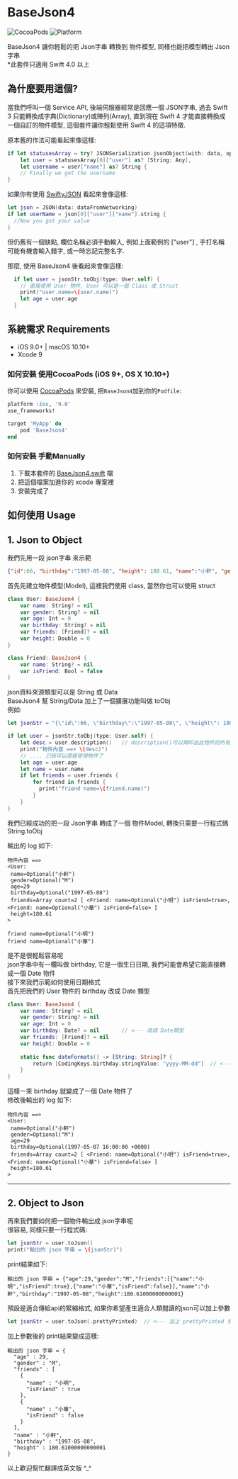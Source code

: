 # BaseJson4

![CocoaPods](https://img.shields.io/cocoapods/v/BaseJson4.svg) ![Platform](https://img.shields.io/badge/platforms-iOS%209.0+%20%7C%20macOS%2010.10+-3366AA.svg)

BaseJson4 讓你輕鬆的把 Json字串 轉換到 物件模型, 同樣也能把模型轉出 Json字串<br>
*此套件只適用 Swift 4.0 以上

## 為什麼要用這個?

當我們呼叫一個 Service API, 後端伺服器經常是回應一個 JSON字串, 過去 Swift 3 只能轉換成字典(Dictionary)或陣列(Array), 直到現在 Swift 4 才能直接轉換成一個自訂的物件模型, 這個套件讓你輕鬆使用 Swift 4 的這項特徵.

原本舊的作法可能看起來像這樣:

```swift
if let statusesArray = try? JSONSerialization.jsonObject(with: data, options: .allowFragments) as? [[String: Any]],
    let user = statusesArray[0]["user"] as? [String: Any],
    let username = user["name"] as? String {
    // Finally we got the username
}
```

如果你有使用 [SwiftyJSON](https://github.com/SwiftyJSON/SwiftyJSON) 看起來會像這樣:

```swift
let json = JSON(data: dataFromNetworking)
if let userName = json[0]["user"]["name"].string {
  //Now you got your value
}
```

但仍舊有一個缺點, 欄位名稱必須手動輸入, 例如上面範例的 ["user"] , 手打名稱可能有機會輸入錯字, 或一時忘記完整名字.

那麼, 使用 BaseJson4 後看起來會像這樣:

```swift
  if let user = jsonStr.toObj(type: User.self) {
    // 直接使用 User 物件, User 可以是一個 Class 或 Struct
    print("user.name=\(user.name)")
    let age = user.age
  }
```

## 系統需求 Requirements

- iOS 9.0+ | macOS 10.10+
- Xcode 9

### 如何安裝 使用CocoaPods (iOS 9+, OS X 10.10+)

你可以使用 [CocoaPods](http://cocoapods.org/) 來安裝, 把`BaseJson4`加到你的`Podfile`:

```ruby
platform :ios, '9.0'
use_frameworks!

target 'MyApp' do
	pod 'BaseJson4'
end
```

### 如何安裝 手動Manually

1. 下載本套件的 [BaseJson4.swift](https://github.com/kittymo/BaseJson4/blob/master/BaseJson4/BaseJson4.swift) 檔
2. 把這個檔案加進你的 xcode 專案裡
3. 安裝完成了


## 如何使用 Usage

## 1. Json to Object

我們先用一段 json字串 來示範
```json
{"id":66, "birthday":"1997-05-08", "height": 180.61, "name":"小軒", "gender":"M", "age": 29, "friends": [ {"name":"小明", "isFriend": true}, {"name":"小華", "isFriend": false, "test":1} ]}
```

首先先建立物件模型(Model), 這裡我們使用 class, 當然你也可以使用 struct
```swift
class User: BaseJson4 {
    var name: String? = nil
    var gender: String? = nil
    var age: Int = 0
    var birthday: String? = nil
    var friends: [Friend]? = nil
    var height: Double = 0    
}

class Friend: BaseJson4 {
    var name: String? = nil
    var isFriend: Bool = false
}

```

json資料來源類型可以是 String 或 Data<br>
BaseJson4 幫 String/Data 加上了一個擴展功能叫做 toObj<br>
例如:
```swift
let jsonStr = "{\"id\":66, \"birthday\":\"1997-05-08\", \"height\": 180.61, \"name\":\"小軒\", \"gender\":\"M\", \"age\": 29, \"friends\": [ {\"name\":\"小明\", \"isFriend\": true}, {\"name\":\"小華\", \"isFriend\": false, \"test\":1} ]}"

if let user = jsonStr.toObj(type: User.self) {
    let desc = user.description()   // description()可以傾印出此物件的所有屬性值
    print("物件內容 ==> \(desc)")
    // .... 已經可以直接使用物件了
    let age = user.age
    let name = user.name
    if let friends = user.friends {
        for friend in friends {
          print("friend name=\(friend.name)")
        }
    }
}
```
我們已經成功的把一段 Json字串 轉成了一個 物件Model, 轉換只需要一行程式碼 String.toObj<br>

輸出的 log 如下:
```text
物件內容 ==> 
<User:
 name=Optional("小軒")
 gender=Optional("M")
 age=29
 birthday=Optional("1997-05-08")
 friends=Array count=2 [ <Friend: name=Optional("小明") isFriend=true>, <Friend: name=Optional("小華") isFriend=false> ]
 height=180.61
>

friend name=Optional("小明")
friend name=Optional("小華")
```

是不是很輕鬆容易呢<br>
json字串中有一欄叫做 birthday, 它是一個生日日期, 我們可能會希望它能直接轉成一個 Date 物件<br>
接下來我們示範如何使用日期格式<br>
首先把我們的 User 物件的 birthday 改成 Date 類型
```swift
class User: BaseJson4 {
    var name: String? = nil
    var gender: String? = nil
    var age: Int = 0
    var birthday: Date? = nil       // <--- 改成 Date類型
    var friends: [Friend]? = nil
    var height: Double = 0    
    
    static func dateFormats() -> [String: String]? {
        return [CodingKeys.birthday.stringValue: "yyyy-MM-dd"]  // <--- 指定格式為yyyy-MM-dd
    }
}
```
這樣一來 birthday 就變成了一個 Date 物件了<br>
修改後輸出的 log 如下:
```text
物件內容 ==> 
<User:
 name=Optional("小軒")
 gender=Optional("M")
 age=29
 birthday=Optional(1997-05-07 16:00:00 +0000)
 friends=Array count=2 [ <Friend: name=Optional("小明") isFriend=true>, <Friend: name=Optional("小華") isFriend=false> ]
 height=180.61
>
```
<hr>

## 2. Object to Json

再來我們要如何把一個物件輸出成 json字串呢<br>
很容易, 同樣只要一行程式碼:
```swift
let jsonStr = user.toJson()
print("輸出的 json 字串 = \(jsonStr)")
```
print結果如下:
```text
輸出的 json 字串 = {"age":29,"gender":"M","friends":[{"name":"小明","isFriend":true},{"name":"小華","isFriend":false}],"name":"小軒","birthday":"1997-05-08","height":180.61000000000001}
```
預設是適合傳給api的緊縮格式, 如果你希望產生適合人類閱讀的json可以加上參數
```swift
let jsonStr = user.toJson(.prettyPrinted)  // <--- 加上 prettyPrinted 參數
```
加上參數後的 print結果變成這樣:
```text
輸出的 json 字串 = {
  "age" : 29,
  "gender" : "M",
  "friends" : [
    {
      "name" : "小明",
      "isFriend" : true
    },
    {
      "name" : "小華",
      "isFriend" : false
    }
  ],
  "name" : "小軒",
  "birthday" : "1997-05-08",
  "height" : 180.61000000000001
}
```

以上歡迎幫忙翻譯成英文版 ^_^








































